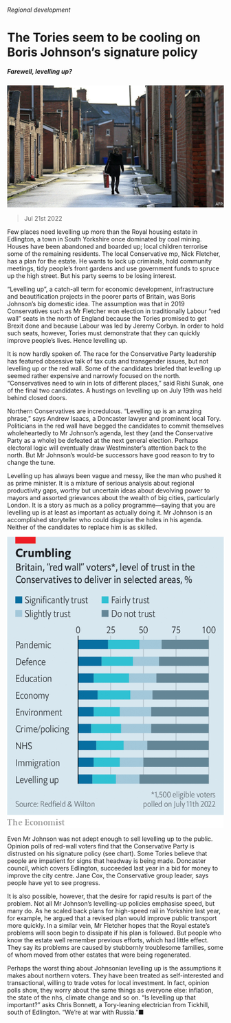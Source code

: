 ###### Regional development

# The Tories seem to be cooling on Boris Johnson’s signature policy 

##### Farewell, levelling up? 

![image](images/20220723_BRP505.jpg) 

> Jul 21st 2022 

Few places need levelling up more than the Royal housing estate in Edlington, a town in South Yorkshire once dominated by coal mining. Houses have been abandoned and boarded up; local children terrorise some of the remaining residents. The local Conservative mp, Nick Fletcher, has a plan for the estate. He wants to lock up criminals, hold community meetings, tidy people’s front gardens and use government funds to spruce up the high street. But his party seems to be losing interest. 

“Levelling up”, a catch-all term for economic development, infrastructure and beautification projects in the poorer parts of Britain, was Boris Johnson’s big domestic idea. The assumption was that in 2019 Conservatives such as Mr Fletcher won election in traditionally Labour “red wall” seats in the north of England because the Tories promised to get Brexit done and because Labour was led by Jeremy Corbyn. In order to hold such seats, however, Tories must demonstrate that they can quickly improve people’s lives. Hence levelling up.

It is now hardly spoken of. The race for the Conservative Party leadership has featured obsessive talk of tax cuts and transgender issues, but not levelling up or the red wall. Some of the candidates briefed that levelling up seemed rather expensive and narrowly focused on the north. “Conservatives need to win in lots of different places,” said Rishi Sunak, one of the final two candidates. A hustings on levelling up on July 19th was held behind closed doors. 

Northern Conservatives are incredulous. “Levelling up is an amazing phrase,” says Andrew Isaacs, a Doncaster lawyer and prominent local Tory. Politicians in the red wall have begged the candidates to commit themselves wholeheartedly to Mr Johnson’s agenda, lest they (and the Conservative Party as a whole) be defeated at the next general election. Perhaps electoral logic will eventually draw Westminster’s attention back to the north. But Mr Johnson’s would-be successors have good reason to try to change the tune. 

Levelling up has always been vague and messy, like the man who pushed it as prime minister. It is a mixture of serious analysis about regional productivity gaps, worthy but uncertain ideas about devolving power to mayors and assorted grievances about the wealth of big cities, particularly London. It is a story as much as a policy programme—saying that you are levelling up is at least as important as actually doing it. Mr Johnson is an accomplished storyteller who could disguise the holes in his agenda. Neither of the candidates to replace him is as skilled. 

![image](images/20220723_BRC228.png) 


Even Mr Johnson was not adept enough to sell levelling up to the public. Opinion polls of red-wall voters find that the Conservative Party is distrusted on his signature policy (see chart). Some Tories believe that people are impatient for signs that headway is being made. Doncaster council, which covers Edlington, succeeded last year in a bid for money to improve the city centre. Jane Cox, the Conservative group leader, says people have yet to see progress. 

It is also possible, however, that the desire for rapid results is part of the problem. Not all Mr Johnson’s levelling-up policies emphasise speed, but many do. As he scaled back plans for high-speed rail in Yorkshire last year, for example, he argued that a revised plan would improve public transport more quickly. In a similar vein, Mr Fletcher hopes that the Royal estate’s problems will soon begin to dissipate if his plan is followed. But people who know the estate well remember previous efforts, which had little effect. They say its problems are caused by stubbornly troublesome families, some of whom moved from other estates that were being regenerated.

Perhaps the worst thing about Johnsonian levelling up is the assumptions it makes about northern voters. They have been treated as self-interested and transactional, willing to trade votes for local investment. In fact, opinion polls show, they worry about the same things as everyone else: inflation, the state of the nhs, climate change and so on. “Is levelling up that important?” asks Chris Bonnett, a Tory-leaning electrician from Tickhill, south of Edlington. “We’re at war with Russia.”■

